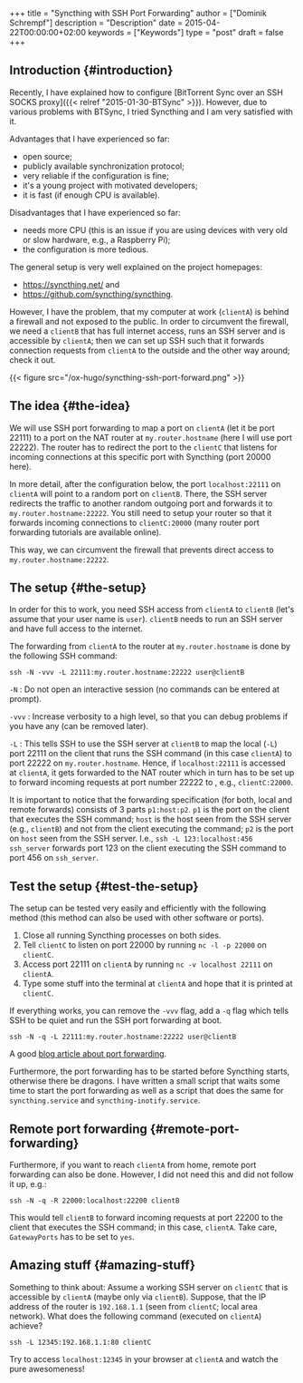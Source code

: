 +++
title = "Syncthing with SSH Port Forwarding"
author = ["Dominik Schrempf"]
description = "Description"
date = 2015-04-22T00:00:00+02:00
keywords = ["Keywords"]
type = "post"
draft = false
+++

## Introduction {#introduction}

Recently, I have explained how to configure [BitTorrent Sync over an SSH SOCKS
proxy]({{< relref "2015-01-30-BTSync" >}}). However, due to various problems with BTSync, I tried Syncthing and I am
very satisfied with it.

Advantages that I have experienced so far:

-   open source;
-   publicly available synchronization protocol;
-   very reliable if the configuration is fine;
-   it's a young project with motivated developers;
-   it is fast (if enough CPU is available).

Disadvantages that I have experienced so far:

-   needs more CPU (this is an issue if you are using devices with very
    old or slow hardware, e.g., a Raspberry Pi);
-   the configuration is more tedious.

The general setup is very well explained on the project homepages:

-   <https://syncthing.net/> and
-   <https://github.com/syncthing/syncthing>.

However, I have the problem, that my computer at work (`clientA`) is
behind a firewall and not exposed to the public.  In order to
circumvent the firewall, we need a `clientB` that has full internet
access, runs an SSH server and is accessible by `clientA`; then we can
set up SSH such that it forwards connection requests from `clientA` to
the outside and the other way around; check it out.

{{< figure src="/ox-hugo/syncthing-ssh-port-forward.png" >}}


## The idea {#the-idea}

We will use SSH port forwarding to map a port on `clientA` (let it be
port 22111) to a port on the NAT router at `my.router.hostname` (here
I will use port 22222).  The router has to redirect the port to the
`clientC` that listens for incoming connections at this specific port
with Syncthing (port 20000 here).

In more detail, after the configuration below, the port
`localhost:22111` on `clientA` will point to a random port on
`clientB`.  There, the SSH server redirects the traffic to another
random outgoing port and forwards it to `my.router.hostname:22222`.
You still need to setup your router so that it forwards incoming
connections to `clientC:20000` (many router port forwarding tutorials
are available online).

This way, we can circumvent the firewall that prevents direct access
to `my.router.hostname:22222`.


## The setup {#the-setup}

In order for this to work, you need SSH access from `clientA` to
`clientB` (let's assume that your user name is `user`).  `clientB`
needs to run an SSH server and have full access to the internet.

The forwarding from `clientA` to the router at `my.router.hostname`
is done by the following SSH command:

```text
ssh -N -vvv -L 22111:my.router.hostname:22222 user@clientB
```

`-N`
: Do not open an interactive session (no commands can be
    entered at prompt).

`-vvv`
: Increase verbosity to a high level, so that you can debug
    problems if you have any (can be removed later).

`-L`
: This tells SSH to use the SSH server at `clientB` to map the
    local (`-L`) port 22111 on the client that runs the SSH command
    (in this case `clientA`) to port 22222 on `my.router.hostname`.
    Hence, if `localhost:22111` is accessed at `clientA`, it gets
    forwarded to the NAT router which in turn has to be set up to
    forward incoming requests at port number 22222 to , e.g.,
    `clientC:22000`.

It is important to notice that the forwarding specification (for both,
local and remote forwards) consists of 3 parts `p1:host:p2`.  `p1` is
the port on the client that executes the SSH command; `host` is the
host seen from the SSH server (e.g., `clientB`) and not from the
client executing the command; `p2` is the port on `host` seen from the
SSH server.  I.e., `ssh -L 123:localhost:456 ssh_server` forwards port
123 on the client executing the SSH command to port 456 on
`ssh_server`.


## Test the setup {#test-the-setup}

The setup can be tested very easily and efficiently with the following
method (this method can also be used with other software or ports).

1.  Close all running Syncthing processes on both sides.
2.  Tell `clientC` to listen on port 22000 by running `nc -l -p 22000` on `clientC`.
3.  Access port 22111 on `clientA` by running `nc -v localhost 22111`
    on `clientA`.
4.  Type some stuff into the terminal at `clientA` and hope that it is
    printed at `clientC`.

If everything works, you can remove the `-vvv` flag, add a `-q` flag
which tells SSH to be quiet and run the SSH port forwarding at boot.

```text
ssh -N -q -L 22111:my.router.hostname:22222 user@clientB
```

A good [blog article about port forwarding](http://blog.trackets.com/2014/05/17/ssh-tunnel-local-and-remote-port-forwarding-explained-with-examples.html).

Furthermore, the port forwarding has to be started before Syncthing
starts, otherwise there be dragons.  I have written a small script
that waits some time to start the port forwarding as well as a script
that does the same for `syncthing.service` and
`syncthing-inotify.service`.


## Remote port forwarding {#remote-port-forwarding}

Furthermore, if you want to reach `clientA` from home, remote port
forwarding can also be done.  However, I did not need this and did not
follow it up, e.g.:

```text
ssh -N -q -R 22000:localhost:22200 clientB
```

This would tell `clientB` to forward incoming requests at port 22200
to the client that executes the SSH command; in this case,
`clientA`.  Take care, `GatewayPorts` has to be set to `yes`.


## Amazing stuff {#amazing-stuff}

Something to think about: Assume a working SSH server on `clientC`
that is accessible by `clientA` (maybe only via `clientB`).  Suppose,
that the IP address of the router is `192.168.1.1` (seen from
`clientC`; local area network).  What does the following command
(executed on `clientA`) achieve?

```text
ssh -L 12345:192.168.1.1:80 clientC
```

Try to access `localhost:12345` in your browser at `clientA` and watch
the pure awesomeness!
